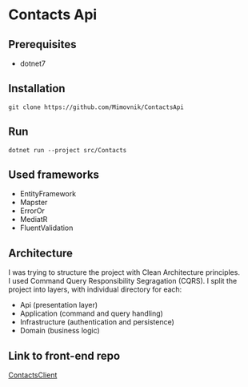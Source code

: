 # Contacts Api

## Prerequisites

- dotnet7

## Installation

```
git clone https://github.com/Mimovnik/ContactsApi
```

## Run

```
dotnet run --project src/Contacts
```

## Used frameworks

- EntityFramework
- Mapster
- ErrorOr
- MediatR
- FluentValidation

## Architecture

I was trying to structure the project with Clean Architecture principles.  
I used Command Query Responsibility Segragation (CQRS).
I split the project into layers, with individual directory for each: 
- Api (presentation layer)
- Application (command and query handling)
- Infrastructure (authentication and persistence)
- Domain (business logic)

## Link to front-end repo

[ContactsClient](https://github.com/Mimovnik/ContactsClient)
